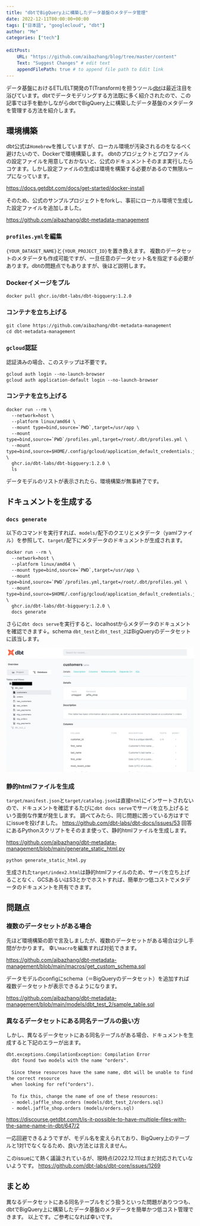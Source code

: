 ```yaml
---
title: "dbtでBigQuery上に構築したデータ基盤のメタデータ管理"
date: 2022-12-11T00:00:00+00:00
tags: ["日本語", "googlecloud", "dbt"]
author: "Me"
categories: ["tech"]

editPost:
    URL: "https://github.com/aibazhang/blog/tree/master/content"
    Text: "Suggest Changes" # edit text
    appendFilePath: true # to append file path to Edit link
---
```


データ基盤におけるETL/ELT開発のT(Transform)を担うツール[dbt](https://www.getdbt.com/)は最近注目を浴びています。dbtでデータモデリングする方法既に多く紹介されたので、この記事では手を動かしながらdbtでBigQuery上に構築したデータ基盤のメタデータを管理する方法を紹介します。


## 環境構築


dbt公式は`Homebrew`を推していますが、ローカル環境が汚染されるのをなるべく避けたいので、Dockerで環境構築します。
dbtのプロジェクトとプロファイルの設定ファイルを用意しておかないと、公式のドキュメントそのまま実行したらコケます。しかし設定ファイルの生成は環境を構築する必要があるので無限ループになっています。

https://docs.getdbt.com/docs/get-started/docker-install

そのため、公式のサンプルプロジェクトをforkし、事前にローカル環境で生成した設定ファイルを追加しました。

https://github.com/aibazhang/dbt-metadata-management

### `profiles.yml`を編集

`{YOUR_DATASET_NAME}`と`{YOUR_PROJECT_ID}`を置き換えます。
複数のデータセットのメタデータも作成可能ですが、一旦任意のデータセット名を指定する必要があります。dbtの問題点でもありますが、後ほど説明します。

### Dockerイメージをプル

```console
docker pull ghcr.io/dbt-labs/dbt-bigquery:1.2.0
```

### コンテナを立ち上げる

```console
git clone https://github.com/aibazhang/dbt-metadata-management
cd dbt-metadata-management
```

### `gcloud`認証

認証済みの場合、このステップは不要です。

```console
gcloud auth login --no-launch-browser
gcloud auth application-default login --no-launch-browser
```

### コンテナを立ち上げる

```console
docker run --rm \
  --network=host \
  --platform linux/amd64 \
  --mount type=bind,source=`PWD`,target=/usr/app \
  --mount type=bind,source=`PWD`/profiles.yml,target=/root/.dbt/profiles.yml \
  --mount type=bind,source=$HOME/.config/gcloud/application_default_credentials.json,target=/root/.config/gcloud/application_default_credentials.json \
  ghcr.io/dbt-labs/dbt-bigquery:1.2.0 \
  ls
```

データモデルのリストが表示されたら、環境構築が無事終了です。

## ドキュメントを生成する

### `docs generate`

以下のコマンドを実行すれば、`models/`配下のクエリとメタデータ（yamlファイル）を参照して、`target/`配下にメタデータのドキュメントが生成されます。

```console
docker run --rm \
  --network=host \
  --platform linux/amd64 \
  --mount type=bind,source=`PWD`,target=/usr/app \
  --mount type=bind,source=`PWD`/profiles.yml,target=/root/.dbt/profiles.yml \
  --mount type=bind,source=$HOME/.config/gcloud/application_default_credentials.json,target=/root/.config/gcloud/application_default_credentials.json \
  ghcr.io/dbt-labs/dbt-bigquery:1.2.0 \
  docs generate
```

さらに`dbt docs serve`を実行すると、localhostからメタデータのドキュメントを確認できます↓。schema `dbt_test`と`dbt_test_2`はBigQueryのデータセットに該当します。

![](images/fadc7e047002-20221207.png)

### 静的htmlファイルを生成

`target/manifest.json`と`target/catalog.json`は直接`html`にインサートされないので、ドキュメントを確認するたびに`dbt docs serve`でサーバを立ち上げるという面倒な作業が発生します。
調べてみたら、同じ問題に困っている方はすでにissueを投げました。
https://github.com/dbt-labs/dbt-docs/issues/53
回答にあるPythonスクリプトをそのまま使って、静的htmlファイルを生成します。

https://github.com/aibazhang/dbt-metadata-management/blob/main/generate_static_html.py

```console
python generate_static_html.py
```

生成された`target/index2.html`は静的htmlファイルのため、サーバを立ち上げることなく、GCSあるいはS3とかでホストすれば、簡単かつ低コストでメタデータのドキュメントを共有できます。

## 問題点

### 複数のデータセットがある場合

先ほど環境構築の節で言及しましたが、複数のデータセットがある場合は少し手間がかかります。
幸い`macro`を編集すれば対処できます。

https://github.com/aibazhang/dbt-metadata-management/blob/main/macros/get_custom_schema.sql

データモデルのconfigにschema（＝BigQueryのデータセット）を追加すれば複数データセットが表示できるようになります。

https://github.com/aibazhang/dbt-metadata-management/blob/main/models/dbt_test_2/sample_table.sql

### 異なるデータセットにある同名テーブルの扱い方

しかし、異なるデータセットにある同名テーブルがある場合、ドキュメントを生成すると下記のエラーが出ます。

```console
dbt.exceptions.CompilationException: Compilation Error
  dbt found two models with the name "orders".
  
  Since these resources have the same name, dbt will be unable to find the correct resource
  when looking for ref("orders").
  
  To fix this, change the name of one of these resources:
  - model.jaffle_shop.orders (models/dbt_test_2/orders.sql)
  - model.jaffle_shop.orders (models/orders.sql)
```

https://discourse.getdbt.com/t/is-it-possible-to-have-multiple-files-with-the-same-name-in-dbt/647/2

一応回避できるようですが、モデル名を変えられており、BigQuery上のテーブルと1対1でなくなるため、良い方法とは言えません。


このissueにて熱く議論されているが、現時点(2022.12.11)はまだ対応されていないようです。
https://github.com/dbt-labs/dbt-core/issues/1269


## まとめ

異なるデータセットにある同名テーブルをどう扱うといった問題がありつつも、dbtでBigQuery上に構築したデータ基盤のメタデータを簡単かつ低コスト管理できます。
以上です。ご参考になれば幸いです。

